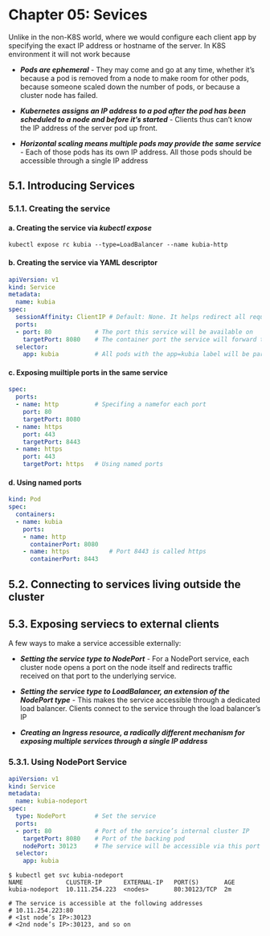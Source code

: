 # **Chapter 05: Sevices**

Unlike in the non-K8S world, where we would configure each client app by specifying the exact IP address or hostname of the server. In K8S environment it will not work because

- ***Pods are ephemeral*** - They may come and go at any time, whether it’s because a pod is removed from a node to make room for other pods, because someone scaled down the number of pods, or because a cluster node has failed.

- ***Kubernetes assigns an IP address to a pod after the pod has been scheduled to a node and before it’s started*** - Clients thus can’t know the IP address of the server pod up front.

- ***Horizontal scaling means multiple pods may provide the same service*** - Each of those pods has its own IP address. All those pods should be accessible through a single IP address

## **5.1. Introducing Services**

### **5.1.1. Creating the service**

#### **a. Creating the service via *kubectl expose***

```console
kubectl expose rc kubia --type=LoadBalancer --name kubia-http
```

#### **b. Creating the service via YAML descriptor**

```yaml
apiVersion: v1
kind: Service
metadata:
  name: kubia
spec:
  sessionAffinity: ClientIP # Default: None. It helps redirect all requests originating from the same client IP to the same pod
  ports:
  - port: 80            # The port this service will be available on
    targetPort: 8080    # The container port the service will forward to
  selector:
    app: kubia          # All pods with the app=kubia label will be part of thi service.
```

#### **c. Exposing muiltiple ports in the same service**

```yaml
spec:
  ports:
  - name: http          # Specifing a namefor each port
    port: 80
    targetPort: 8080
  - name: https
    port: 443
    targetPort: 8443
  - name: https
    port: 443
    targetPort: https   # Using named ports
```

#### **d. Using named ports**

```yaml
kind: Pod
spec:
  containers:
  - name: kubia
    ports:
    - name: http            
      containerPort: 8080
    - name: https           # Port 8443 is called https
      containerPort: 8443 
```

## **5.2. Connecting to services living outside the cluster**

## **5.3. Exposing serviecs to external clients**

A few ways to make a service accessible externally:

- ***Setting the service type to NodePort*** - For a NodePort service, each cluster node opens a port on the node itself and redirects traffic received on that port to the underlying service.

- ***Setting the service type to LoadBalancer, an extension of the NodePort type*** - This makes the service accessible through a dedicated load balancer. Clients connect to the service through the load balancer’s IP

- ***Creating an Ingress resource, a radically different mechanism for exposing multiple services through a single IP address***

### **5.3.1. Using NodePort Service**

```yaml
apiVersion: v1
kind: Service
metadata:
  name: kubia-nodeport
spec:
  type: NodePort        # Set the service
  ports:
  - port: 80            # Port of the service’s internal cluster IP
    targetPort: 8080    # Port of the backing pod
    nodePort: 30123     # The service will be accessible via this port of each of your cluster nodes (not mandatory, it can choose random via K8S)
  selector:
    app: kubia  
```

```console
$ kubectl get svc kubia-nodeport
NAME            CLUSTER-IP      EXTERNAL-IP   PORT(S)       AGE
kubia-nodeport  10.111.254.223  <nodes>       80:30123/TCP  2m

# The service is accessible at the following addresses
# 10.11.254.223:80
# <1st node’s IP>:30123
# <2nd node’s IP>:30123, and so on
```